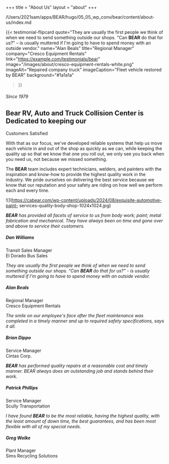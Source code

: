 +++
title = "About Us"
layout = "about"
+++

/Users/2021sam/apps/BEAR/hugo/05_05_wp_conv/bear/content/about-us/index.md

<!-- Intro block or spacer -->
{{< testimonial-flipcard
  quote="They are usually the first people we think of when we need to send something outside our shops. &quot;Can **BEAR** do that for us?&quot; – is usually muttered if I'm going to have to spend money with an outside vendor."
  name="Alan Beals"
  title="Regional Manager"
  company="Cresco Equipment Rentals"
  link="https://example.com/testimonials/bear"
  image="/images/about/cresco-equipment-rentals-white.png"
  imageAlt="Repaired company truck"
  imageCaption="Fleet vehicle restored by BEAR"
  background="#1a1a1a"
>}}






###### Since 1979

## Bear RV, Auto and Truck Collision Center is Dedicated to keeping our
Customers Satisfied

With that as our focus, we've developed reliable systems that help us move
each vehicle in and out of the shop as quickly as we can, while keeping the
quality up so that we know that one you roll out, we only see you back when
you need us, not because we missed something.

  
The **BEAR** team includes expert technicians, welders, and painters with the
inspiration and know-how to provide the highest quality work in the industry.
We pride ourselves on delivering the best service because we know that our
reputation and your safety are riding on how well we perform each and every
time.

![](https://cabear.com/wp-content/uploads/2024/08/exquisite-automotive-paint-
services-quality-body-shop-1024x1024.jpg)

_**BEAR** has provided all facets of service to us from body work; paint;
metal fabrication and mechanical. They have always been on time and gone over
and above to service their customers._

##### Dan Williams

Transit Sales Manager  
El Dorado Bus Sales

_They are usually the first people we think of when we need to send something
outside our shops. "Can **BEAR** do that for us?" - is usually muttered if I'm
going to have to spend money with an outside vendor._

##### Alan Beals

Regional Manager  
Cresco Equipment Rentals

_The smile on our employee's face after the fleet maintenance was completed in
a timely manner and up to required safety specifications, says it all._

##### Brian Dippo

Service Manager  
Cintas Corp.

_**BEAR** has performed quality repairs at a reasonable cost and timely
manner. BEAR always does an outstanding job and stands behind their work._

##### Patrick Phillips

Service Manager  
Scully Transportation

_I have found **BEAR** to be the most reliable, having the highest quality,
with the least amount of down time, the best guarantees, and has been most
flexible with all of my special needs._

##### Greg Wolke

Plant Manager  
Sims Recycling Solutions

